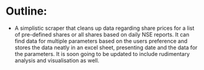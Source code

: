 # Outline:

- A simplistic scraper that cleans up data regarding share prices for a list of pre-defined shares or all shares based on daily NSE reports. It can find data for multiple parameters based on the users preference and stores the data neatly in an excel sheet, presenting date and the data for the parameters. It is soon going to be updated to include rudimentary analysis and visualisation as well.
